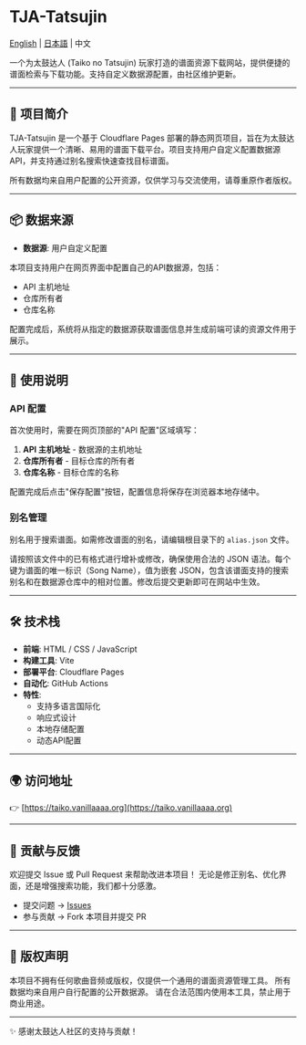 # TJA-Tatsujin

[English](./docs/README.en.md) | [日本語](./docs/README.ja.md) | 中文

一个为太鼓达人 (Taiko no Tatsujin) 玩家打造的谱面资源下载网站，提供便捷的谱面检索与下载功能。支持自定义数据源配置，由社区维护更新。

---

## 🚀 项目简介

TJA-Tatsujin 是一个基于 Cloudflare Pages 部署的静态网页项目，旨在为太鼓达人玩家提供一个清晰、易用的谱面下载平台。项目支持用户自定义配置数据源API，并支持通过别名搜索快速查找目标谱面。

所有数据均来自用户配置的公开资源，仅供学习与交流使用，请尊重原作者版权。

---

## 📦 数据来源

- **数据源**: 用户自定义配置

本项目支持用户在网页界面中配置自己的API数据源，包括：

- API 主机地址
- 仓库所有者
- 仓库名称

配置完成后，系统将从指定的数据源获取谱面信息并生成前端可读的资源文件用于展示。

---

## 🔧 使用说明

### API 配置

首次使用时，需要在网页顶部的"API 配置"区域填写：

1. **API 主机地址** - 数据源的主机地址
2. **仓库所有者** - 目标仓库的所有者
3. **仓库名称** - 目标仓库的名称

配置完成后点击"保存配置"按钮，配置信息将保存在浏览器本地存储中。

### 别名管理

别名用于搜索谱面。如需修改谱面的别名，请编辑根目录下的 `alias.json` 文件。

请按照该文件中的已有格式进行增补或修改，确保使用合法的 JSON 语法。每个键为谱面的唯一标识（Song Name），值为嵌套 JSON，包含该谱面支持的搜索别名和在数据源仓库中的相对位置。修改后提交更新即可在网站中生效。

---

## 🛠️ 技术栈

- **前端**: HTML / CSS / JavaScript
- **构建工具**: Vite
- **部署平台**: Cloudflare Pages
- **自动化**: GitHub Actions
- **特性**:
  - 支持多语言国际化
  - 响应式设计
  - 本地存储配置
  - 动态API配置

---

## 🌍 访问地址

👉 [https://taiko.vanillaaaa.org](https://taiko.vanillaaaa.org)

---

## 🤝 贡献与反馈

欢迎提交 Issue 或 Pull Request 来帮助改进本项目！
无论是修正别名、优化界面，还是增强搜索功能，我们都十分感激。

- 提交问题 → [Issues](https://github.com/KirisameVanilla/TJA-Tatsujin/issues)
- 参与贡献 → Fork 本项目并提交 PR

---

## 📄 版权声明

本项目不拥有任何歌曲音频或版权，仅提供一个通用的谱面资源管理工具。
所有数据均来自用户自行配置的公开数据源。
请在合法范围内使用本工具，禁止用于商业用途。

---

✨ 感谢太鼓达人社区的支持与贡献！
